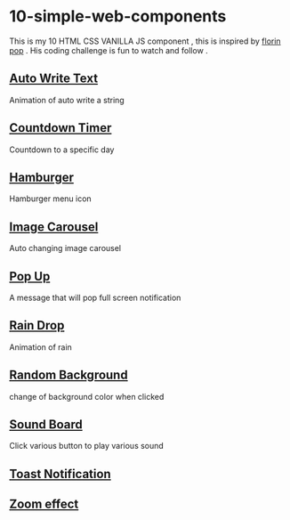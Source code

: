 # 10-simple-web-components
This is my 10 HTML CSS VANILLA JS component , this is inspired by [florin pop](https://www.youtube.com/c/FlorinPop) . His coding challenge is fun to watch and follow .
## [Auto Write Text](./auto-write-text)
Animation of auto write a string
## [Countdown Timer](./countdown-timer)
Countdown to a specific day
## [Hamburger](./hamburger)
Hamburger menu icon
## [Image Carousel](./image-carousel)
Auto changing image carousel
## [Pop Up](./pop-up)
A message that will pop full screen notification
## [Rain Drop](./rain-drop)
Animation of rain
## [Random Background](./random-background) 
change of background color when clicked 
## [Sound Board](./sound-board)
Click various button to play various sound
## [Toast Notification](./toast-notification)
## [Zoom effect](./zoom-effect)
